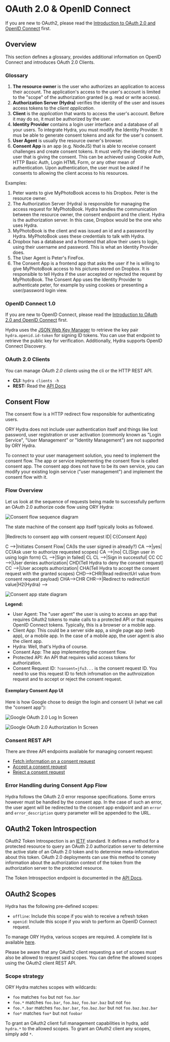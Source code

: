 # OAuth 2.0 & OpenID Connect

If you are new to OAuth2, please read the [Introduction to OAuth 2.0 and OpenID Connect](README.md#introduction-to-oauth-20-and-openid-connect)
first.

## Overview

This section defines a glossary, provides additional information on OpenID Connect and introduces OAuth 2.0 Clients.

### Glossary

1. **The resource owner** is the user who authorizes an application to access their account. The application's access to
the user's account is limited to the "scope" of the authorization granted (e.g. read or write access).
2. **Authorization Server (Hydra)** verifies the identity of the user and issues access tokens to the *client application*.
3. **Client** is the *application* that wants to access the user's account. Before it may do so, it must be authorized
by the user.
4. **Identity Provider** contains a login user interface and a database of all your users. To integrate Hydra,
you must modify the Identity Provider. It mus be able to generate consent tokens and ask for the user's consent.
5. **User Agent** is usually the resource owner's browser.
6. **Consent App** is an app (e.g. NodeJS) that is able to receive consent challenges and create consent tokens.
It must verify the identity of the user that is giving the consent. This can be achieved using Cookie Auth,
HTTP Basic Auth, Login HTML Form, or any other mean of authentication. Upon authentication, the user must be asked
if he consents to allowing the client access to his resources.

Examples:
1. Peter wants to give MyPhotoBook access to his Dropbox. Peter is the resource owner.
2. The Authorization Server (Hydra) is responsible for managing the access request for MyPhotoBook. Hydra handles
the communication between the resource owner, the consent endpoint and the client. Hydra is the authorization server.
In this case, Dropbox would be the one who uses Hydra.
3. MyPhotoBook is the client and was issued an id and a password by Hydra. MyPhotoBook uses these credentials
to talk with Hydra.
4. Dropbox has a database and a frontend that allow their users to login, using their username and password.
This is what an Identity Provider does.
5. The User Agent is Peter's FireFox.
6. The Consent App is a frontend app that asks the user if he is willing to give MyPhotoBook access to his pictures stored
on Dropbox. It is responsible to tell Hydra if the user accepted or rejected the request by MyPhotoBook. The Consent App
uses the Identity Provider to authenticate peter, for example by using cookies or presenting a user/password login view.

### OpenID Connect 1.0

If you are new to OpenID Connect, please read the [Introduction to OAuth 2.0 and OpenID Connect](README.md#introduction-to-oauth-20-and-openid-connect)
first. 

Hydra uses the [JSON Web Key Manager](./jwk.md) to retrieve the
key pair `hydra.openid.id-token` for signing ID tokens. You can use that endpoint to retrieve the public key for verification.
Additionally, Hydra supports OpenID Connect Discovery.

### OAuth 2.0 Clients

You can manage *OAuth 2.0 clients* using the cli or the HTTP REST API.

* **CLI:** `hydra clients -h`
* **REST:** Read the [API Docs](http://docs.hydra13.apiary.io/#reference/oauth2-clients)

## Consent Flow

The consent flow is a HTTP redirect flow responsible for authenticating users.

ORY Hydra does not include user authentication itself and things like lost password, user registration or user activation
(commonly known as "Login Service", "User Management" or "Identity Management") are not supported by ORY Hydra.

To connect to your user management solution, you need to implement the consent flow. The app or service implementing the
consent flow is called consent app. The consent app does not have to be its own service, you can modify your existing
login service ("user management") and implement the consent flow with it.

### Flow Overview

Let us look at the sequence of requests being made to successfully perform an OAuth 2.0 authorize code flow using ORY Hydra:

![Consent flow sequence diagram](./images/consent-flow.svg)

The state machine of the consent app itself typically looks as followed.

<!--
graph TD
H{Hydra} -->|Redirects to consent app with consent request ID| C{Consent App}
C -->|Initiates Consent Flow| CA(Is the user signed in already?)
CA -->|yes| CC(Ask user to authorize requested scopes)
CA -->|no| CL(Sign user in using login form)
CL -->|Sign in failed| CL
CL -->|Sign in successful| CC
CC -->|User denies authorization| CHD(Tell Hydra to deny the consent request)
CC -->|User accepts authorization| CHA(Tell Hydra to accept the consent request with the granted scopes)
CHD-->CHR(Read redirectUrl value from consent request payload)
CHA-->CHR
CHR-->|Redirect to redirectUrl value|H2{Hydra}
-->

![Consent app state diagram](./images/consent-state.svg)

**Legend:**

* User Agent: The "user agent" the user is using to access an app
that requires OAuth2 tokens to make calls to a protected API
or that requires OpenID Connect tokens. Typically, this is a browser
or a mobile app.
* Client App: This could be a server side app,
a single page app (web app), or a mobile app. In the case
of a mobile app, the user agent is also the client app.
* Hydra: Well, that's Hydra of course.
* Consent App: The app implementing the consent flow.
* Protected API: An API that requires valid access tokens for authorization.
* Consent Request ID: `?consent=jfu3...` is the consent request ID. You need to use this request ID to
fetch infromation on the authroization request and to accept or reject the
consent request.

#### Exemplary Consent App UI

Here is how Google chose to design the login and consent UI (what we call the "consent app"):

![Google OAuth 2.0 Log In Screen](./images/google.png)

![Google OAuth 2.0 Authorization In Screen](./images/google2.png)

### Consent REST API

There are three API endpoints available for managing consent request:

* [Fetch information on a consent request](http://docs.hydra13.apiary.io/#reference/oauth2/oauth2consentrequestsid)
* [Accept a consent request](http://docs.hydra13.apiary.io/#reference/oauth2/oauth2consentrequestsidaccept)
* [Reject a consent request](http://docs.hydra13.apiary.io/#reference/oauth2/oauth2consentrequestsidreject)

### Error Handling during Consent App Flow

Hydra follows the OAuth 2.0 error response specifications. Some errors however must be handled by the consent app.
In the case of such an error, the user agent will be redirected to the consent app
endpoint and an `error` and `error_description` query parameter will be appended to the URL.

## OAuth2 Token Introspection

OAuth2 Token Introspection is an [IETF](https://tools.ietf.org/html/rfc7662) standard.
It defines a method for a protected resource to query
an OAuth 2.0 authorization server to determine the active state of an
OAuth 2.0 token and to determine meta-information about this token.
OAuth 2.0 deployments can use this method to convey information about
the authorization context of the token from the authorization server
to the protected resource.

The Token Introspection endpoint is documented in the
[API Docs](http://docs.hydra13.apiary.io/#reference/oauth2/oauth2-token-introspection).

## OAuth2 Scopes

Hydra has the following pre-defined scopes:

* `offline`: Include this scope if you wish to receive a refresh token
* `openid`: Include this scope if you wish to perform an OpenID Connect request.

To manage ORY Hydra, various scopes are required. A complete list is available [here](http://docs.hydra13.apiary.io/#authentication/oauth2).

Please be aware that any OAuth2 client requesting a set of scopes must also be allowed to request said scopes. You can define
the allowed scopes using the OAuth2 client REST API.

### Scope strategy

ORY Hydra matches scopes with wildcards:

* `foo` matches `foo` but not `foo.bar`
* `foo.*` matches `foo.bar`, `foo.baz`, `foo.bar.baz` but not `foo`
* `foo.*.bar` matches `foo.bar.bar`, `foo.baz.bar` but not `foo.baz.baz.bar`
* `foo*` matches `foo*` but not `foobar`

To grant an OAuth2 client full management capabilities in hydra, add `hydra.*` to the allowed scopes. To grant an OAuth2
client any scopes, simply add `*`.

